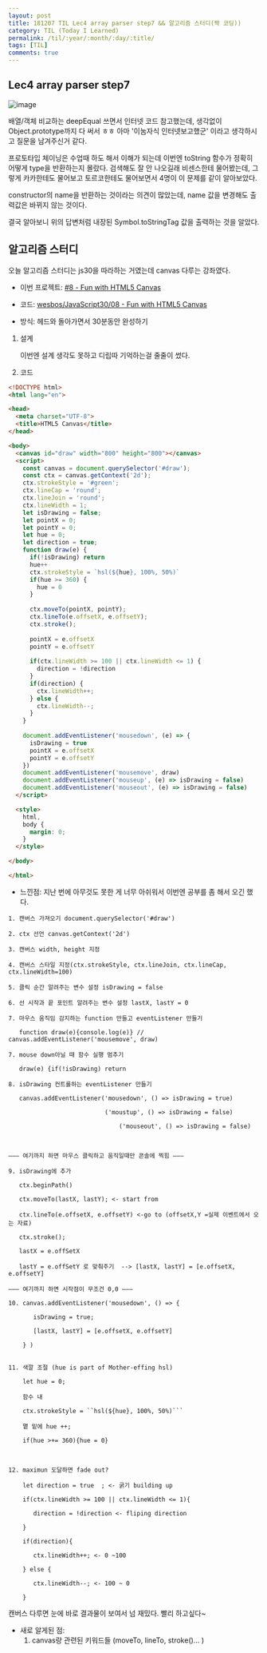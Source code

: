 ```yaml
---
layout: post
title: 181207 TIL Lec4 array parser step7 && 알고리즘 스터디(짝 코딩))
category: TIL (Today I Learned)
permalink: /til/:year/:month/:day/:title/
tags: [TIL]
comments: true
---
```


## Lec4 array parser step7

![image](https://user-images.githubusercontent.com/40848630/49691893-c7748f00-fb8f-11e8-9fd7-f1a144543b88.png)

배열/객체 비교하는 deepEqual 쓰면서 인터넷 코드 참고했는데, 생각없이 Object.prototype까지 다 써서 ㅎㅎ 아마 '이눔자식 인터넷보고했군' 이라고 생각하시고 질문을 남겨주신거 같다. 

프로토타입 체이닝은 수업때 하도 해서 이해가 되는데 이번엔 toString 함수가 정확히 어떻게 type을 반환하는지 몰랐다. 검색해도 잘 안 나오길래 비센스한테 물어봤는데, 그렇게 카카한테도 물어보고 토르코한테도 물어보면서 4명이 이 문제를 같이 알아보았다. 

constructor의 name을 반환하는 것이라는 의견이 많았는데, name 값을 변경해도 출력값은 바뀌지 않는 것이다. 

결국 알아보니 위의 답변처럼 내장된 Symbol.toStringTag 값을 출력하는 것을 알았다. 


## 알고리즘 스터디

오늘 알고리즘 스터디는 js30을 따라하는 거였는데 canvas 다루는 강좌였다. 
- 이번 프로젝트: [#8 - Fun with HTML5 Canvas](https://courses.wesbos.com/account/access/5bf3c9d4451ee255183f0675)

- 코드: [wesbos/JavaScript30/08 - Fun with HTML5 Canvas](https://github.com/developersoom/JavaScript30/tree/master/08%20-%20Fun%20with%20HTML5%20Canvas)

- 방식: 헤드와 돌아가면서 30분동안 완성하기 

1. 설계
    
    이번엔 설계 생각도 못하고 디립따 기억하는걸 줄줄이 썼다. 

2. 코드

```html
<!DOCTYPE html>
<html lang="en">

<head>
  <meta charset="UTF-8">
  <title>HTML5 Canvas</title>
</head>

<body>
  <canvas id="draw" width="800" height="800"></canvas>
  <script>
    const canvas = document.querySelector('#draw');
    const ctx = canvas.getContext('2d');
    ctx.strokeStyle = '#green';
    ctx.lineCap = 'round';
    ctx.lineJoin = 'round';
    ctx.lineWidth = 1;
    let isDrawing = false;
    let pointX = 0;
    let pointY = 0;
    let hue = 0;
    let direction = true;
    function draw(e) {
      if(!isDrawing) return
      hue++
      ctx.strokeStyle = `hsl(${hue}, 100%, 50%)`
      if(hue >= 360) {
        hue = 0
      }
  
      ctx.moveTo(pointX, pointY);
      ctx.lineTo(e.offsetX, e.offsetY);
      ctx.stroke();
      
      pointX = e.offsetX
      pointY = e.offsetY
      
      if(ctx.lineWidth >= 100 || ctx.lineWidth <= 1) {
        direction = !direction
      }
      if(direction) {
        ctx.lineWidth++;
      } else {
        ctx.lineWidth--;
      }
    }
    
    document.addEventListener('mousedown', (e) => {
      isDrawing = true
      pointX = e.offsetX
      pointY = e.offsetY
    })
    document.addEventListener('mousemove', draw)
    document.addEventListener('mouseup', (e) => isDrawing = false)
    document.addEventListener('mouseout', (e) => isDrawing = false)
  </script>

  <style>
    html,
    body {
      margin: 0;
    }
  </style>

</body>

</html>
```

- 느낀점: 지난 번에 아무것도 못한 게 너무 아쉬워서 이번엔 공부를 좀 해서 오긴 했다.

```
1. 캔버스 가져오기 document.querySelector('#draw')

2. ctx 선언 canvas.getContext('2d')

3. 캔버스 width, height 지정 

4. 캔버스 스타일 지정(ctx.strokeStyle, ctx.lineJoin, ctx.lineCap, ctx.lineWidth=100)

5. 클릭 순간 알려주는 변수 설정 isDrawing = false

6. 선 시작과 끝 포인트 알려주는 변수 설정 lastX, lastY = 0

7. 마우스 움직임 감지하는 function 만들고 eventListener 만들기 

   function draw(e){console.log(e)} // canvas.addEventListener('mousemove', draw)

7. mouse down아닐 때 함수 실행 멈추기

   draw(e) {if(!isDrawing) return

8. isDrawing 컨트롤하는 eventListener 만들기 

   canvas.addEventListener('mousedown', () => isDrawing = true)

   ​					    ('moustup', () => isDrawing = false)

   ​				            ('mouseout', () => isDrawing = false)



——— 여기까지 하면 마우스 클릭하고 움직일때만 콘솔에 찍힘 ——— 

9. isDrawing에 추가

   ctx.beginPath()

   ctx.moveTo(lastX, lastY); <- start from 

   ctx.lineTo(e.offsetX, e.offsetY) <-go to (offsetX,Y =실제 이벤트에서 오는 자료)

   ctx.stroke();

   lastX = e.offSetX

   lastY = e.offSetY 로 맞춰주기  --> [lastX, lastY] = [e.offsetX, e.offsetY]

——— 여기까지 하면 시작점이 무조건 0,0 ——— 

10. canvas.addEventListener('mousedown', () => {

    ​	isDrawing = true;

    ​	[lastX, lastY] = [e.offsetX, e.offsetY]

    } )


11. 색깔 조절 (hue is part of Mother-effing hsl)

    let hue = 0;

    함수 내 

    ctx.strokeStyle = ``hsl(${hue}, 100%, 50%)```

    맽 밑에 hue ++;

    if(hue >+= 360){hue = 0}



12. maximun 도달하면 fade out?

    let direction = true  ; <- 굵기 building up

    if(ctx.lineWidth >= 100 || ctx.lineWidth <= 1){

    ​	direction = !direction <- fliping direction

    }

    if(direction){

    ​	ctx.lineWidth++; <- 0 ~100 

    } else {

    ​	ctx.lineWidth--; <- 100 ~ 0

    }	
```

캔버스 다루면 눈에 바로 결과물이 보여서 넘 재밌다. 빨리 하고싶다~ 

- 새로 알게된 점: <br>
    1. canvas랑 관련된 키워드들 (moveTo, lineTo, stroke()... )